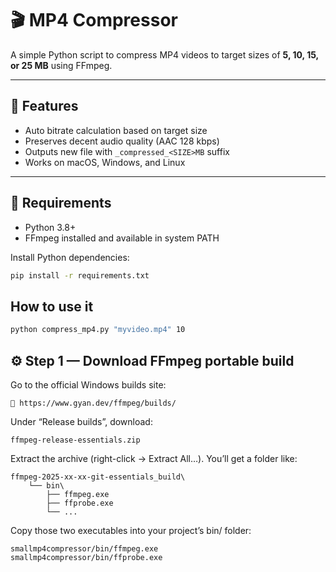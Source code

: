 # 🎬 MP4 Compressor

A simple Python script to compress MP4 videos to target sizes of **5, 10, 15, or 25 MB** using FFmpeg.

---

## 🚀 Features
- Auto bitrate calculation based on target size  
- Preserves decent audio quality (AAC 128 kbps)  
- Outputs new file with `_compressed_<SIZE>MB` suffix  
- Works on macOS, Windows, and Linux  

---

## 🧩 Requirements
- Python 3.8+
- FFmpeg installed and available in system PATH

Install Python dependencies:
```bash
pip install -r requirements.txt
```

## How to use it
```bash
python compress_mp4.py "myvideo.mp4" 10
```

## ⚙️ Step 1 — Download FFmpeg portable build

Go to the official Windows builds site:
```
🔗 https://www.gyan.dev/ffmpeg/builds/
```

Under “Release builds”, download:
```
ffmpeg-release-essentials.zip
```

Extract the archive (right-click → Extract All…).
You’ll get a folder like:
```
ffmpeg-2025-xx-xx-git-essentials_build\
    └── bin\
        ├── ffmpeg.exe
        ├── ffprobe.exe
        └── ...
```

Copy those two executables into your project’s bin/ folder:
```
smallmp4compressor/bin/ffmpeg.exe
smallmp4compressor/bin/ffprobe.exe
```
